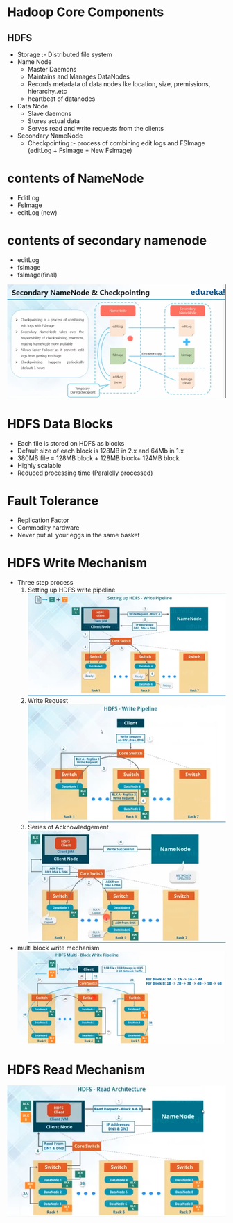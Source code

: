 # Hadoop Core Components

## HDFS

- Storage :- Distributed file system
- Name Node
  - Master Daemons
  - Maintains and Manages DataNodes
  - Records metadata of data nodes lke location, size, premissions, hierarchy..etc
  - heartbeat of datanodes
- Data Node
  - Slave daemons
  - Stores actual data
  - Serves read and write requests from the clients
- Secondary NameNode
  - Checkpointing :- process of combining edit logs and FSImage (editLog + FsImage = New FsImage)

# contents of NameNode

- EditLog
- FsImage
- editLog (new)

# contents of secondary namenode

- editLog
- fsImage
- fsImage(final)

<img src="./01.png">

# HDFS Data Blocks

- Each file is stored on HDFS as blocks
- Default size of each block is 128MB in 2.x and 64Mb in 1.x
- 380MB file = 128MB block + 128MB block+ 124MB block
- Highly scalable
- Reduced processing time (Paralelly processed)

# Fault Tolerance

- Replication Factor
- Commodity hardware
- Never put all your eggs in the same basket

# HDFS Write Mechanism

- Three step process
  1. Setting up HDFS write pipeline  
     <img src="./02.png">
  2. Write Request  
     <img src="./03.png">
  3. Series of Acknowledgement  
     <img src="./04.png">
- multi block write mechanism  
  <img src="./05.png">

# HDFS Read Mechanism

<img src="./06.png">
